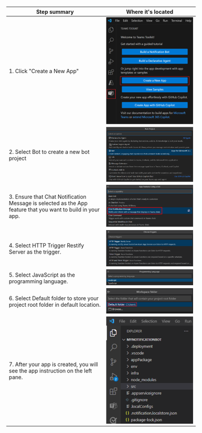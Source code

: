 | Step summary        | Where it's located              |
|----------|----------------|
| 1. Click "Create a New App" | ![Image1](step1_with_chat.png) |
| 2. Select Bot to create a new bot project | ![Image2](step2_with_chat.png) |
| 3. Ensure that Chat Notification Message is selected as the App feature that you want to build in your app. | ![Image3](step3.svg) |
| 4. Select HTTP Trigger Restify Server as the trigger. | ![Image4](step4.svg) |
| 5. Select JavaScript as the programming language. | ![Image5](step5.svg) |
| 6. Select Default folder to store your project root folder in default location. | ![Image6](step6.svg) |
| 7. After your app is created, you will see the app instruction on the left pane. | ![Image7](step7.svg) |
